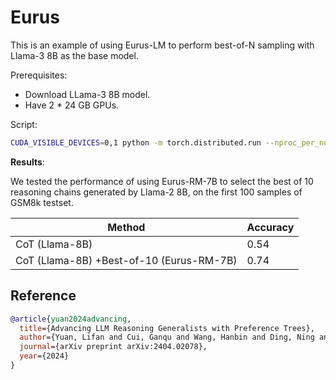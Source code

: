 # Eurus

This is an example of using Eurus-LM to perform best-of-N sampling with Llama-3 8B as the base model.

Prerequisites:
- Download LLama-3 8B model.
- Have 2 * 24 GB GPUs.

Script:
```bash
CUDA_VISIBLE_DEVICES=0,1 python -m torch.distributed.run --nproc_per_node 1 examples/Eurus/inference.py --model_dir $LLAMA3_CKPTS --best_of_n 10
```

**Results**:

We tested the performance of using Eurus-RM-7B to select the best of 10 reasoning chains generated by Llama-2 8B, on the first 100 samples of GSM8k testset.

|Method|Accuracy|
|-|-|
|CoT (Llama-8B)|0.54|
|CoT (Llama-8B) +Best-of-10 (Eurus-RM-7B) | 0.74|
 

## Reference
```bibtex
@article{yuan2024advancing,
  title={Advancing LLM Reasoning Generalists with Preference Trees},
  author={Yuan, Lifan and Cui, Ganqu and Wang, Hanbin and Ding, Ning and Wang, Xingyao and Deng, Jia and Shan, Boji and Chen, Huimin and Xie, Ruobing and Lin, Yankai and others},
  journal={arXiv preprint arXiv:2404.02078},
  year={2024}
}
```